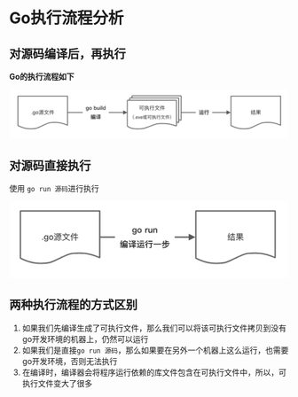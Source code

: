 # Go执行流程分析

## 对源码编译后，再执行

**Go的执行流程如下**

![](https://raw.githubusercontent.com/XD825/picgo/main/img/202206301406139.png)

## 对源码直接执行

使用 `go run 源码`进行执行

![](https://raw.githubusercontent.com/XD825/picgo/main/img/202206301406512.png)

## 两种执行流程的方式区别
1. 如果我们先编译生成了可执行文件，那么我们可以将该可执行文件拷贝到没有go开发环境的机器上，仍然可以运行
2. 如果我们是直接`go run 源码`，那么如果要在另外一个机器上这么运行，也需要go开发环境，否则无法执行
3. 在编译时，编译器会将程序运行依赖的库文件包含在可执行文件中，所以，可执行文件变大了很多
